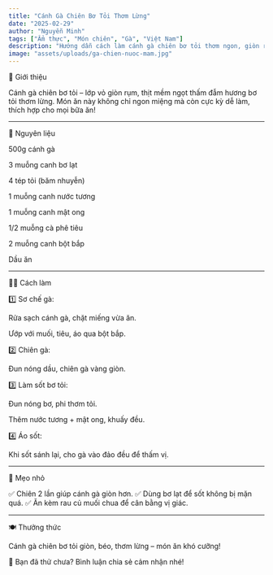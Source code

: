 ```yaml
---
title: "Cánh Gà Chiên Bơ Tỏi Thơm Lừng"
date: "2025-02-29"
author: "Nguyễn Minh"
tags: ["Ẩm thực", "Món chiên", "Gà", "Việt Nam"]
description: "Hướng dẫn cách làm cánh gà chiên bơ tỏi thơm ngon, giòn rụm, hấp dẫn."
image: "assets/uploads/ga-chien-nuoc-mam.jpg"
---
```


🧄 Giới thiệu

Cánh gà chiên bơ tỏi – lớp vỏ giòn rụm, thịt mềm ngọt thấm đẫm hương bơ tỏi thơm lừng. Món ăn này không chỉ ngon miệng mà còn cực kỳ dễ làm, thích hợp cho mọi bữa ăn!


---

🛒 Nguyên liệu

500g cánh gà

3 muỗng canh bơ lạt

4 tép tỏi (băm nhuyễn)

1 muỗng canh nước tương

1 muỗng canh mật ong

1/2 muỗng cà phê tiêu

2 muỗng canh bột bắp

Dầu ăn



---

👩‍🍳 Cách làm

1️⃣ Sơ chế gà:

Rửa sạch cánh gà, chặt miếng vừa ăn.

Ướp với muối, tiêu, áo qua bột bắp.


2️⃣ Chiên gà:

Đun nóng dầu, chiên gà vàng giòn.


3️⃣ Làm sốt bơ tỏi:

Đun nóng bơ, phi thơm tỏi.

Thêm nước tương + mật ong, khuấy đều.


4️⃣ Áo sốt:

Khi sốt sánh lại, cho gà vào đảo đều để thấm vị.



---

🌟 Mẹo nhỏ

✅ Chiên 2 lần giúp cánh gà giòn hơn.
✅ Dùng bơ lạt để sốt không bị mặn quá.
✅ Ăn kèm rau củ muối chua để cân bằng vị giác.


---

🍽 Thưởng thức

Cánh gà chiên bơ tỏi giòn, béo, thơm lừng – món ăn khó cưỡng!

📌 Bạn đã thử chưa? Bình luận chia sẻ cảm nhận nhé!

